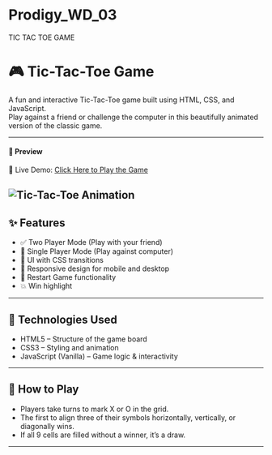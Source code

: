 # Prodigy_WD_03
TIC TAC TOE GAME
# 🎮 Tic-Tac-Toe Game

A fun and interactive Tic-Tac-Toe game built using HTML, CSS, and JavaScript.  
Play against a friend or challenge the computer in this beautifully animated version of the classic game.

---

#### 🌟 Preview

🔗 Live Demo: [Click Here to Play the Game](https://piyush667-gif.github.io/Prodigy_WD_03/)

![Tic-Tac-Toe Animation](assets/tic-tac-toe-demo.gif)
---

## ✨ Features

- ✅ Two Player Mode (Play with your friend)
- 🤖 Single Player Mode (Play against computer)
- 🎨  UI with CSS transitions
- 📱 Responsive design for mobile and desktop
- 🔁 Restart Game functionality
- 💥 Win highlight 

---

## 🚀 Technologies Used

- HTML5 – Structure of the game board
- CSS3 – Styling and animation
- JavaScript (Vanilla) – Game logic & interactivity

---

## 🧠 How to Play

- Players take turns to mark X or O in the grid.
- The first to align three of their symbols horizontally, vertically, or diagonally wins.
- If all 9 cells are filled without a winner, it’s a draw.

---


